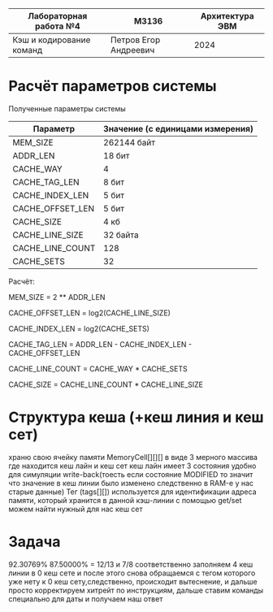 | Лабораторная работа №4    | M3136 | Архитектура ЭВМ |
| ------------------------- | ----------- | ---- |
| Кэш и кодирование команд  | Петров Егор Андреевич       | 2024 |

# Расчёт параметров системы

Полученные параметры системы

| Параметр         | Значение (с единицами измерения) |
| ---------------- | --- |
| MEM_SIZE         | 262144 байт |
| ADDR_LEN         | 18 бит |
| CACHE_WAY        | 4 |
| CACHE_TAG_LEN    | 8 бит |
| CACHE_INDEX_LEN  | 5 бит |
| CACHE_OFFSET_LEN | 5 бит |
| CACHE_SIZE       | 4 кб |
| CACHE_LINE_SIZE  | 32 байта |
| CACHE_LINE_COUNT | 128 |
| CACHE_SETS       | 32 |

Расчёт:

MEM_SIZE = 2 ** ADDR_LEN

CACHE_OFFSET_LEN = log2(CACHE_LINE_SIZE)

CACHE_INDEX_LEN = log2(CACHE_SETS)

CACHE_TAG_LEN = ADDR_LEN - CACHE_INDEX_LEN - CACHE_OFFSET_LEN

CACHE_LINE_COUNT = CACHE_WAY * CACHE_SETS

CACHE_SIZE = CACHE_LINE_COUNT * CACHE_LINE_SIZE

# Структура кеша (+кеш линия и кеш сет)
храню свою ячейку памяти MemoryCell[][][] в виде 3 мерного массива где находится кеш лайн и кеш сет
кеш лайн имеет 3 состояния удобно для симуляции write-back(тоесть если состояние MODIFIED то значит что значение в кеш линии было изменено следственно в RAM-е у нас старые данные)
Тег (tags[][]) используется для идентификации адреса памяти, который хранится в данной кэш-линии
с помощью get/set можем найти нужный для нас кеш сет
# Задача
92.30769%	87.50000% = 12/13 и 7/8 соответственно 
заполняем 4 кеш линии в 0 кеш сете и после этого снова обращаемся с тегом которого уже нету к 0 кеш сету,следственно, происходит вытеснение, и дальше просто корректируем хитрейт по инструкциям,
дальше ставим команды специально для даты и получаем наш ответ
